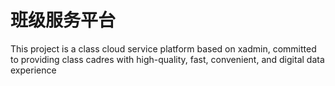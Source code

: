# 班级服务平台
This project is a class cloud service platform based on xadmin, committed to providing class cadres with high-quality, fast, convenient, and digital data experience

